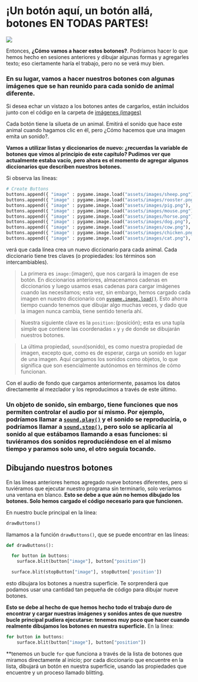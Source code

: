 # ¡Un botón aquí, un botón allá, botones EN TODAS PARTES!

![](https://media.giphy.com/media/naxep4vNBAOL6/giphy.gif)

Entonces, **¿Cómo vamos a hacer estos botones?**. Podríamos hacer lo que hemos hecho en sesiones anteriores y dibujar algunas formas y agregarles texto; eso ciertamente haría el trabajo, pero no se verá muy bien. 

### En su lugar, vamos a hacer nuestros botones con algunas imágenes que se han reunido para cada sonido de animal diferente. 

Si desea echar un vistazo a los botones antes de cargarlos, están incluidos junto con el código en la carpeta de [imágenes (images)](https://github.com/Ezzzzzzzzzzzzzz/Taller_PyG/tree/master/PracticasPyG/Practica5/images) 

Cada botón tiene la silueta de un animal. Emitirá el sonido que hace este animal cuando hagamos clic en él, pero ¿Cómo hacemos que una imagen emita un sonido?. 

**Vamos a utilizar listas y diccionarios de nuevo: ¿recuerdas la variable de botones que vimos al principio de este capítulo? Pudimos ver que actualmente estaba vacío, pero ahora es el momento de agregar algunos diccionarios que describen nuestros botones.**

Si observa las líneas:
```python
# Create Buttons
buttons.append({ "image" : pygame.image.load("assets/images/sheep.png"), "position" : (25, 25), "sound" : pygame.mixer.Sound('assets/sounds/OGG/sheep.ogg')})
buttons.append({ "image" : pygame.image.load("assets/images/rooster.png"), "position" : (225, 25), "sound" : pygame.mixer.Sound('assets/sounds/OGG/rooster.ogg')})
buttons.append({ "image" : pygame.image.load("assets/images/pig.png"), "position" : (425, 25), "sound" : pygame.mixer.Sound('assets/sounds/OGG/pig.ogg')})
buttons.append({ "image" : pygame.image.load("assets/images/mouse.png"), "position" : (25, 225), "sound" : pygame.mixer.Sound('assets/sounds/OGG/mouse.ogg')})
buttons.append({ "image" : pygame.image.load("assets/images/horse.png"), "position" : (225, 225), "sound" : pygame.mixer.Sound('assets/sounds/OGG/horse.ogg')})
buttons.append({ "image" : pygame.image.load("assets/images/dog.png"), "position" : (425, 225), "sound" : pygame.mixer.Sound('assets/sounds/OGG/dog.ogg')})
buttons.append({ "image" : pygame.image.load("assets/images/cow.png"), "position" : (25, 425), "sound" : pygame.mixer.Sound('assets/sounds/OGG/cow.ogg')})
buttons.append({ "image" : pygame.image.load("assets/images/chicken.png"), "position" : (225, 425), "sound" : pygame.mixer.Sound('assets/sounds/OGG/chicken.ogg')})
buttons.append({ "image" : pygame.image.load("assets/images/cat.png"), "position" : (425, 425), "sound" : pygame.mixer.Sound('assets/sounds/OGG/cat.ogg')})
```
verá que cada línea crea un nuevo diccionario para cada animal. Cada diccionario tiene tres claves (o propiedades: los términos son intercambiables). 

> La primera es `image:`(imagen), que nos cargará la imagen de ese botón. En diccionarios anteriores, almacenamos cadenas en diccionarios y luego usamos esas cadenas para cargar imágenes cuando las necesitamos; esta vez, sin embargo, hemos cargado cada imagen en nuestro diccionario con [`pygame.image.load()`](https://www.pygame.org/docs/ref/image.html?highlight=image%20load#pygame.image.load). Esto ahorra tiempo cuando tenemos que dibujar algo muchas veces, y dado que la imagen nunca cambia, tiene sentido tenerla ahí. 

>Nuestra siguiente clave es la `position:`(posición); esta es una tupla simple que contiene las coordenadas `x` y `y` de donde se dibujarán nuestros botones. 

>La última propiedad, `sound`(sonido), es como nuestra propiedad de imagen, excepto que, como es de esperar, carga un sonido en lugar de una imagen. Aquí cargamos los sonidos como objetos, lo que significa que son esencialmente autónomos en términos de cómo funcionan.

Con el audio de fondo que cargamos anteriormente, pasamos los datos directamente al mezclador y los reproducimos a través de este último. 

### Un objeto de sonido, sin embargo, tiene funciones que nos permiten controlar el audio por sí mismo. Por ejemplo, podríamos llamar a [`sound.play()`](https://www.pygame.org/docs/ref/mixer.html?highlight=sound%20play#pygame.mixer.Sound.play) y el sonido se reproduciría, o podríamos llamar a [`sound.stop()`](https://www.pygame.org/docs/ref/mixer.html?highlight=sound%20play#pygame.mixer.Sound.stop), pero solo se aplicaría al sonido al que estábamos llamando a esas funciones: si tuviéramos dos sonidos reproduciéndose en el al mismo tiempo y paramos solo uno, el otro seguía tocando.

## Dibujando nuestros botones

En las líneas anteriores hemos agregado nueve botones diferentes, pero si tuviéramos que ejecutar nuestro programa sin terminarlo, solo veríamos una ventana en blanco. **Esto se debe a que aún no hemos dibujado los botones. Solo hemos cargado el código necesario para que funcionen.**

En nuestro bucle principal en la línea:
```python
drawButtons()
```
llamamos a la función `drawButtons()`, que se puede encontrar en las líneas:
```python
def drawButtons():

  for button in buttons:
    surface.blit(button["image"], button["position"])

  surface.blit(stopButton["image"], stopButton['position'])
```
esto dibujara los botones a nuestra superficie. Te sorprenderá que podamos usar una cantidad tan pequeña de código para dibujar nueve botones. 

**Esto se debe al hecho de que hemos hecho todo el trabajo duro de encontrar y cargar nuestras imágenes y sonidos antes de que nuestro bucle principal pudiera ejecutarse: tenemos muy poco que hacer cuando realmente dibujamos los botones en nuestra superficie.** En la línea:
```python
for button in buttons:
    surface.blit(button["image"], button["position"])
```
**tenemos un bucle `for` que funciona a través de la lista de botones que miramos directamente al inicio; por cada diccionario que encuentre en la lista, dibujará un botón en nuestra superficie, usando las propiedades que encuentre y un proceso llamado blitting.



<!--stackedit_data:
eyJoaXN0b3J5IjpbMjk2NjYyODI0LC0xMzMwOTg5ODY2LDIwND
UyOTIxMTQsLTExNDc4NzY5MzIsODcyNzcyNDc5XX0=
-->